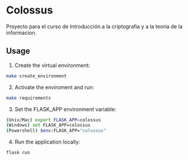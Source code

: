 # Colossus

Proyecto para el curso de Introducción a la criptografia y a la teoria de la informacion.

## Usage

1. Create the virtual environment:

```bash
make create_environment
```
2. Activate the enviroment and run:
```bash
make requirements
```
3. Set the FLASK_APP environment variable:

```bash
(Unix/Mac) export FLASK_APP=colossus
(Windows) set FLASK_APP=colossus
(Powershell) $env:FLASK_APP="colossus"
```

4. Run the application locally:
```bash
flask run
```

